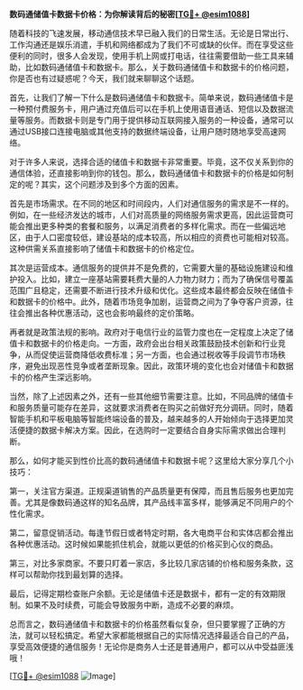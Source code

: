**数码通储值卡数据卡价格：为你解读背后的秘密[[TG💪+ @esim1088](https://t.me/s/esim1088)]**

随着科技的飞速发展，移动通信技术早已融入我们的日常生活。无论是日常出行、工作沟通还是娱乐消遣，手机和网络都成为了我们不可或缺的伙伴。而在享受这些便利的同时，很多人会发现，使用手机上网或打电话，往往需要借助一些工具来辅助，比如数码通储值卡和数据卡。那么，关于数码通储值卡和数据卡的价格问题，你是否也有过疑惑呢？今天，我们就来聊聊这个话题。

首先，让我们了解一下什么是数码通储值卡和数据卡。简单来说，数码通储值卡是一种预付费服务卡，用户通过充值后可以在手机上使用语音通话、短信以及数据流量等服务。而数据卡则是专门用于提供移动互联网接入服务的一种设备，通常可以通过USB接口连接电脑或其他支持的数据终端设备，让用户随时随地享受高速网络。

对于许多人来说，选择合适的储值卡和数据卡非常重要。毕竟，这不仅关系到你的通信体验，还直接影响到你的钱包。那么，数码通储值卡和数据卡的价格是如何制定的呢？其实，这个问题涉及到多个方面的因素。

首先是市场需求。在不同的地区和时间段内，人们对通信服务的需求是不一样的。例如，在一些经济发达的城市，人们对高质量的网络服务需求更高，因此运营商可能会推出更多种类的套餐和服务，以满足消费者的多样化需求。而在一些偏远地区，由于人口密度较低，建设基站的成本较高，所以相应的资费也可能相对较高。这种供需关系直接影响了储值卡和数据卡的价格定位。

其次是运营成本。通信服务的提供并不是免费的，它需要大量的基础设施建设和维护投入。比如，建立一座基站需要耗费大量的人力物力财力；而为了确保信号覆盖范围广且稳定，还需要不断进行技术升级和优化。这些成本最终都会反映在储值卡和数据卡的价格中。此外，随着市场竞争加剧，运营商之间为了争夺客户资源，往往会推出各种优惠活动，这也会影响最终的定价策略。

再者就是政策法规的影响。政府对于电信行业的监管力度也在一定程度上决定了储值卡和数据卡的价格走向。一方面，政府会出台相关政策鼓励技术创新和行业竞争，从而促使运营商降低收费标准；另一方面，也会通过税收等手段调节市场秩序，避免出现恶性竞争或者垄断现象。因此，政策环境的变化也会对储值卡和数据卡的价格产生深远影响。

当然，除了上述因素之外，还有一些其他细节需要注意。比如，不同品牌的储值卡和服务质量可能存在差异，这就要求消费者在购买之前做好充分调研。同时，随着智能手机和平板电脑等智能终端设备的普及，越来越多的人开始倾向于选择更加灵活便捷的数据卡解决方案。因此，在选购时一定要结合自身实际需求做出合理判断。

那么，如何才能买到性价比高的数码通储值卡和数据卡呢？这里给大家分享几个小技巧：

第一，关注官方渠道。正规渠道销售的产品质量更有保障，而且售后服务也更加完善。尤其是像数码通这样的知名品牌，其产品线丰富多样，能够满足不同用户的个性化需求。

第二，留意促销活动。每逢节假日或者特定时期，各大电商平台和实体店都会推出各种优惠活动。这时候如果能抓住机会，就能以更低的价格买到心仪的商品。

第三，对比多家商家。不要只盯着一家店，多比较几家店铺的价格和服务条款，这样可以帮助你找到最划算的选择。

最后，记得定期检查账户余额。无论是储值卡还是数据卡，都有一定的有效期限制。如果不及时续费，可能会导致服务中断，造成不必要的麻烦。

总而言之，数码通储值卡和数据卡的价格虽然看似复杂，但只要掌握了正确的方法，就可以轻松搞定。希望大家都能根据自己的实际情况选择最适合自己的产品，享受高效便捷的通信服务！无论你是商务人士还是普通用户，都可以从中受益匪浅哦！

[[TG💪+ @esim1088](https://t.me/s/esim1088) ![Image](https://i.postimg.cc/4NQfJmqS/Snipaste-2025-05-13-00-14-12.png)]